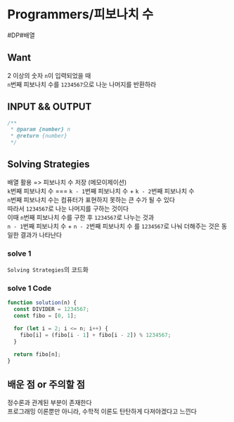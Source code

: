 # Programmers/피보나치 수

#DP#배열

## Want

2 이상의 숫자 `n`이 입력되었을 때  
`n`번째 피보나치 수를 `1234567`으로 나눈 나머지를 반환하라

## INPUT && OUTPUT

```js
/**
 * @param {number} n
 * @return {number}
 */
```

## Solving Strategies

배열 활용 => 피보나치 수 저장 (메모이제이션)  
`k`번째 피보나치 수 === `k - 1`번째 피보나치 수 + `k - 2`번째 피보나치 수  
`n`번째 피보나치 수는 컴퓨터가 표현하지 못하는 큰 수가 될 수 있다  
따라서 `1234567`로 나눈 나머지를 구하는 것이다  
이때 `n`번째 피보나치 수를 구한 후 `1234567`로 나누는 것과  
`n - 1`번째 피보나치 수 + `n - 2`번째 피보나치 수 를 `1234567`로 나눠 더해주는 것은 동일한 결과가 나타난다

### solve 1

`Solving Strategies`의 코드화

### solve 1 Code

```js
function solution(n) {
  const DIVIDER = 1234567;
  const fibo = [0, 1];

  for (let i = 2; i <= n; i++) {
    fibo[i] = (fibo[i - 1] + fibo[i - 2]) % 1234567;
  }

  return fibo[n];
}
```

## 배운 점 or 주의할 점

정수론과 관계된 부분이 존재한다  
프로그래밍 이론뿐만 아니라, 수학적 이론도 탄탄하게 다져야겠다고 느낀다
